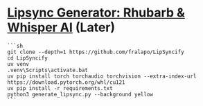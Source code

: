 # [Lipsync Generator: Rhubarb & Whisper AI](https://github.com/fralapo/LipSyncify) (Later)

````{tab} From source
```sh
git clone --depth=1 https://github.com/fralapo/LipSyncify
cd LipSyncify
uv venv
.venv\Scripts\activate.bat
uv pip install torch torchaudio torchvision --extra-index-url https://download.pytorch.org/whl/cu121
uv pip install -r requirements.txt
python3 generate_lipsync.py --background yellow
```
````